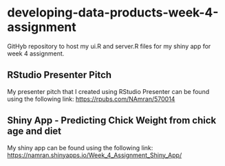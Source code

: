 # developing-data-products-week-4-assignment
GitHyb repository to host my ui.R and server.R files for my shiny app for week 4 assignment.

## RStudio Presenter Pitch
My presenter pitch that I created using RStudio Presenter can be found using the following link:
https://rpubs.com/NAmran/570014

## Shiny App - Predicting Chick Weight from chick age and diet
My shiny app can be found using the following link:
https://namran.shinyapps.io/Week_4_Assignment_Shiny_App/
